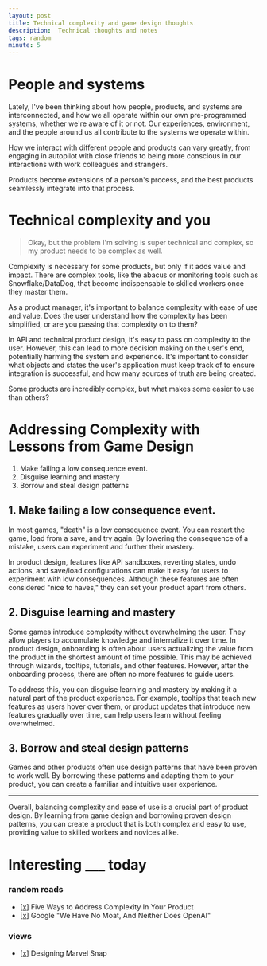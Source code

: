 ```yaml
---
layout: post
title: Technical complexity and game design thoughts
description:  Technical thoughts and notes 
tags: random
minute: 5
---
```


# People and systems
Lately, I've been thinking about how people, products, and systems are interconnected, and how we all operate within our own pre-programmed systems, whether we're aware of it or not. Our experiences, environment, and the people around us all contribute to the systems we operate within.

How we interact with different people and products can vary greatly, from engaging in autopilot with close friends to being more conscious in our interactions with work colleagues and strangers.

Products become extensions of a person's process, and the best products seamlessly integrate into that process.

# Technical complexity and you

> Okay, but the problem I'm solving is super technical and complex, so my product needs to be complex as well.

Complexity is necessary for some products, but only if it adds value and impact. There are complex tools, like the abacus or monitoring tools such as Snowflake/DataDog, that become indispensable to skilled workers once they master them.

As a product manager, it's important to balance complexity with ease of use and value. Does the user understand how the complexity has been simplified, or are you passing that complexity on to them?

In API and technical product design, it's easy to pass on complexity to the user. However, this can lead to more decision making on the user's end, potentially harming the system and experience. It's important to consider what objects and states the user's application must keep track of to ensure integration is successful, and how many sources of truth are being created.

Some products are incredibly complex, but what makes some easier to use than others?

# Addressing Complexity with Lessons from Game Design

1. Make failing a low consequence event.
2. Disguise learning and mastery
3. Borrow and steal design patterns 

## 1. Make failing a low consequence event.
In most games, "death" is a low consequence event. You can restart the game, load from a save, and try again. By lowering the consequence of a mistake, users can experiment and further their mastery. 

In product design, features like API sandboxes, reverting states, undo actions, and save/load configurations can make it easy for users to experiment with low consequences. Although these features are often considered "nice to haves," they can set your product apart from others.

## 2. Disguise learning and mastery
Some games introduce complexity without overwhelming the user. They allow players to accumulate knowledge and internalize it over time. In product design, onboarding is often about users actualizing the value from the product in the shortest amount of time possible. This may be achieved through wizards, tooltips, tutorials, and other features. However, after the onboarding process, there are often no more features to guide users. 

To address this, you can disguise learning and mastery by making it a natural part of the product experience. For example, tooltips that teach new features as users hover over them, or product updates that introduce new features gradually over time, can help users learn without feeling overwhelmed.

## 3. Borrow and steal design patterns 
Games and other products often use design patterns that have been proven to work well. By borrowing these patterns and adapting them to your product, you can create a familiar and intuitive user experience.

---

Overall, balancing complexity and ease of use is a crucial part of product design. By learning from game design and borrowing proven design patterns, you can create a product that is both complex and easy to use, providing value to skilled workers and novices alike.

# Interesting ___ today

### random reads
- \[[x](https://caseyaccidental.com/product-complexity)\] Five Ways to Address Complexity In Your Product
- \[[x](https://www.semianalysis.com/p/google-we-have-no-moat-and-neither)\] Google "We Have No Moat, And Neither Does OpenAI"

### views
- \[[x](https://www.youtube.com/watch?v=HjhsY2Zuo-c)\] Designing Marvel Snap



